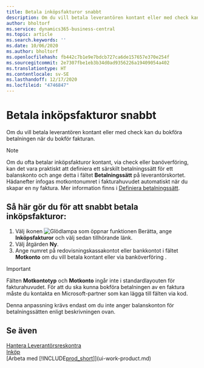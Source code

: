 ```yaml
---
title: Betala inköpsfakturor snabbt
description: Om du vill betala leverantören kontant eller med check kan all nödvändig bokföring göras när du bokför fakturan.
author: bholtorf
ms.service: dynamics365-business-central
ms.topic: article
ms.search.keywords: ''
ms.date: 10/06/2020
ms.author: bholtorf
ms.openlocfilehash: fb442c7b1e9e7bdcb727ca6de157657e370e254f
ms.sourcegitcommit: 2e7307fbe1eb3b34d0ad9356226a19409054a402
ms.translationtype: HT
ms.contentlocale: sv-SE
ms.lasthandoff: 12/17/2020
ms.locfileid: "4746847"
---
```

# <a name="settle-purchase-invoices-promptly"></a>Betala inköpsfakturor snabbt

Om du vill betala leverantören kontant eller med check kan du bokföra betalningen när du bokför fakturan.  

> [!NOTE]  
> Om du ofta betalar inköpsfakturor kontant, via check eller banöverföring, kan det vara praktiskt att definiera ett särskilt betalningssätt för ett balanskonto och ange detta i fältet **Betalningssätt** på leverantörskortet. Hädanefter infogas motkontonumret i fakturahuvudet automatiskt när du skapar en ny faktura. Mer information finns i [Definiera betalningssätt](finance-payment-methods.md).  

## <a name="to-settle-purchase-invoices-promptly"></a>Så här gör du för att snabbt betala inköpsfakturor:

1. Välj ikonen ![Glödlampa som öppnar funktionen Berätta](media/ui-search/search_small.png "Berätta för mig vad du vill göra"), ange **Inköpsfakturor** och välj sedan tillhörande länk.  
2. Välj åtgärden **Ny**.  
3. Ange numret på redovisningskassakontot eller bankkontot i fältet **Motkonto** om du vill betala kontant eller via banköverföring .  

> [!IMPORTANT]  
> Fälten **Motkontotyp** och **Motkonto** ingår inte i standardlayouten för fakturahuvudet. För att du ska kunna bokföra betalningen av en faktura måste du kontakta en Microsoft-partner som kan lägga till fälten via kod.  
>
> Denna anpassning krävs endast om du inte anger balanskonton för betalningssätten enligt beskrivningen ovan.

## <a name="see-also"></a>Se även

[Hantera Leverantörsreskontra](payables-manage-payables.md)  
[Inköp](purchasing-manage-purchasing.md)  
[Arbeta med [!INCLUDE[prod_short](includes/prod_short.md)]](ui-work-product.md)  
